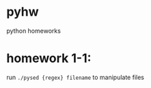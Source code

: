 pyhw
====

python homeworks

homework 1-1:
=============

run `./pysed {regex} filename` to manipulate files
